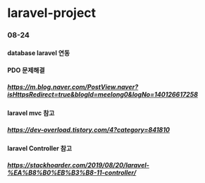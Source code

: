 # laravel-project
### 08-24

#### database laravel 연동

#### PDO 문제해결
##### https://m.blog.naver.com/PostView.naver?isHttpsRedirect=true&blogId=meelong0&logNo=140126617258

#### laravel mvc 참고
##### https://dev-overload.tistory.com/4?category=841810

#### laravel Controller 참고
##### https://stackhoarder.com/2019/08/20/laravel-%EA%B8%B0%EB%B3%B8-11-controller/